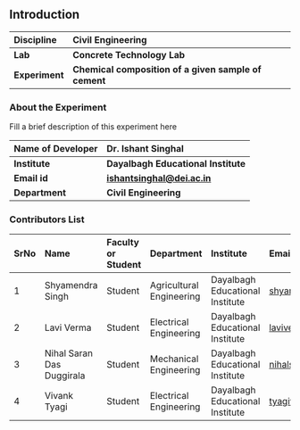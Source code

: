 ## Introduction


<b>Discipline | <b>Civil Engineering
:--|:--|
<b> Lab | <b> Concrete Technology Lab
<b> Experiment|     <b> Chemical composition of a given sample of cement 

### About the Experiment 

Fill a brief description of this experiment here

<b>Name of Developer | <b> Dr. Ishant Singhal
:--|:--|
<b> Institute | <b> Dayalbagh Educational Institute 
<b> Email id|     <b>  ishantsinghal@dei.ac.in
<b> Department |  <b> Civil Engineering 

### Contributors List

SrNo | Name | Faculty or Student | Department| Institute | Email id
:--|:--|:--|:--|:--|:--|
1 | Shyamendra Singh | Student | Agricultural Engineering | Dayalbagh Educational Institute  | shyamendra.me@gmail.com
2 | Lavi Verma | Student | Electrical Engineering | Dayalbagh Educational Institute | laviverma2601@gmail.com
3 | Nihal Saran Das Duggirala | Student | Mechanical Engineering | Dayalbagh Educational Institute | nihalsarandasd@gmail.com
4 | Vivank Tyagi | Student | Electrical Engineering | Dayalbagh Educational Institute | tyagivivank1@gmail.com
